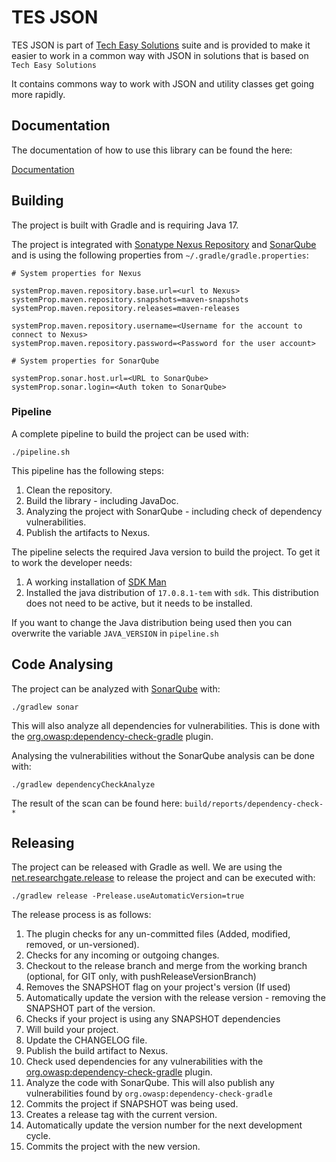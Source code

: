 # TES JSON

TES JSON is part of [Tech Easy Solutions](https://sunepoulsen.atlassian.net/wiki/spaces/TES) suite and is provided
to make it easier to work in a common way with JSON in solutions that is based on `Tech Easy Solutions`

It contains commons way to work with JSON and utility classes get going more rapidly.

## Documentation

The documentation of how to use this library can be found the here:

[Documentation](doc/README.md)

## Building

The project is built with Gradle and is requiring Java 17.

The project is integrated with [Sonatype Nexus Repository](https://www.sonatype.com/products/sonatype-nexus-repository) 
and [SonarQube](https://www.sonarsource.com/products/sonarqube/) and is using the following properties from 
`~/.gradle/gradle.properties`:

```properties
# System properties for Nexus

systemProp.maven.repository.base.url=<url to Nexus>
systemProp.maven.repository.snapshots=maven-snapshots
systemProp.maven.repository.releases=maven-releases

systemProp.maven.repository.username=<Username for the account to connect to Nexus>
systemProp.maven.repository.password=<Password for the user account>

# System properties for SonarQube

systemProp.sonar.host.url=<URL to SonarQube>
systemProp.sonar.login=<Auth token to SonarQube>
```

### Pipeline

A complete pipeline to build the project can be used with:

```shell
./pipeline.sh
```

This pipeline has the following steps:

1. Clean the repository.
2. Build the library - including JavaDoc.
3. Analyzing the project with SonarQube - including check of dependency vulnerabilities.
4. Publish the artifacts to Nexus.

The pipeline selects the required Java version to build the project. To get it to work the
developer needs:

1. A working installation of [SDK Man](https://sdkman.io/)
2. Installed the java distribution of `17.0.8.1-tem` with `sdk`. This distribution does not need to be active,
   but it needs to be installed.

If you want to change the Java distribution being used then you can overwrite the variable `JAVA_VERSION` in
`pipeline.sh`

## Code Analysing

The project can be analyzed with [SonarQube](https://www.sonarsource.com/products/sonarqube/) with:

```shell
./gradlew sonar
```

This will also analyze all dependencies for vulnerabilities. This is done with the 
[org.owasp:dependency-check-gradle](https://github.com/dependency-check/dependency-check-gradle) plugin.

Analysing the vulnerabilities without the SonarQube analysis can be done with:

```shell
./gradlew dependencyCheckAnalyze
```

The result of the scan can be found here: `build/reports/dependency-check-*`

## Releasing

The project can be released with Gradle as well. We are using the
[net.researchgate.release](https://github.com/researchgate/gradle-release) to release the project and
can be executed with:

```shell
./gradlew release -Prelease.useAutomaticVersion=true
```

The release process is as follows:

1. The plugin checks for any un-committed files (Added, modified, removed, or un-versioned).
2. Checks for any incoming or outgoing changes.
3. Checkout to the release branch and merge from the working branch (optional, for GIT only, with pushReleaseVersionBranch)
4. Removes the SNAPSHOT flag on your project's version (If used)
5. Automatically update the version with the release version - removing the SNAPSHOT part of the version.
6. Checks if your project is using any SNAPSHOT dependencies
7. Will build your project.
8. Update the CHANGELOG file.
9. Publish the build artifact to Nexus.
10. Check used dependencies for any vulnerabilities with the [org.owasp:dependency-check-gradle](https://github.com/dependency-check/dependency-check-gradle) plugin.
11. Analyze the code with SonarQube. This will also publish any vulnerabilities found by `org.owasp:dependency-check-gradle`
12. Commits the project if SNAPSHOT was being used.
13. Creates a release tag with the current version.
14. Automatically update the version number for the next development cycle.
15. Commits the project with the new version.

